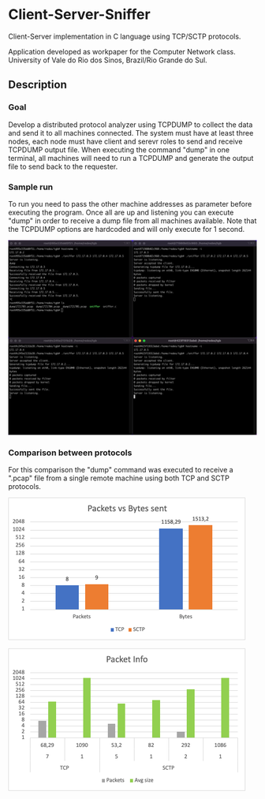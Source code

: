 # Client-Server-Sniffer

Client-Server implementation in C language using TCP/SCTP protocols.

Application developed as workpaper for the Computer Network class. University of Vale do Rio dos Sinos, Brazil/Rio Grande do Sul.

## Description

### Goal
Develop a distributed protocol analyzer using TCPDUMP to collect the data and send it to all machines connected.
The system must have at least three nodes, each node must have client and serevr roles to send and receive TCPDUMP output file.
When executing the command "dump" in one terminal, all machines will need to run a TCPDUMP and generate the output file to send back to the requester.

### Sample run
To run you need to pass the other machine addresses as parameter before executing the program. Once all are up and listening you can execute "dump" in order to receive a dump file from all machines available.
Note that the TCPDUMP options are hardcoded and will only execute for 1 second.

![Sample_Run](./docs/images/sample_run.png)

### Comparison between protocols
For this comparison the "dump" command was executed to receive a ".pcap" file from a single remote machine using both TCP and SCTP protocols.

![Packets_and_Bytes_sent](./docs/images/packets_bytes.png)

![Packet_Info](./docs/images/packet_info.png)